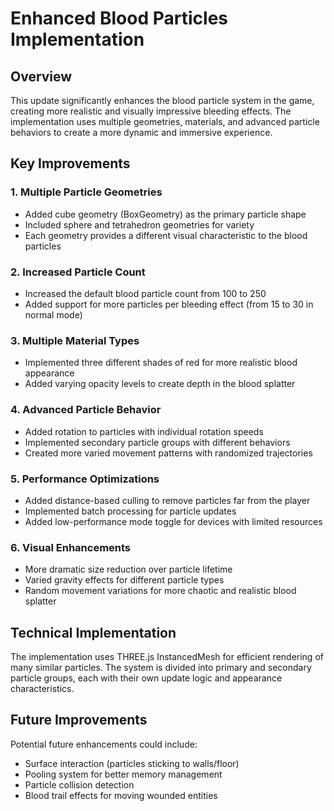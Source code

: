 # Enhanced Blood Particles Implementation

## Overview
This update significantly enhances the blood particle system in the game, creating more realistic and visually impressive bleeding effects. The implementation uses multiple geometries, materials, and advanced particle behaviors to create a more dynamic and immersive experience.

## Key Improvements

### 1. Multiple Particle Geometries
- Added cube geometry (BoxGeometry) as the primary particle shape
- Included sphere and tetrahedron geometries for variety
- Each geometry provides a different visual characteristic to the blood particles

### 2. Increased Particle Count
- Increased the default blood particle count from 100 to 250
- Added support for more particles per bleeding effect (from 15 to 30 in normal mode)

### 3. Multiple Material Types
- Implemented three different shades of red for more realistic blood appearance
- Added varying opacity levels to create depth in the blood splatter

### 4. Advanced Particle Behavior
- Added rotation to particles with individual rotation speeds
- Implemented secondary particle groups with different behaviors
- Created more varied movement patterns with randomized trajectories

### 5. Performance Optimizations
- Added distance-based culling to remove particles far from the player
- Implemented batch processing for particle updates
- Added low-performance mode toggle for devices with limited resources

### 6. Visual Enhancements
- More dramatic size reduction over particle lifetime
- Varied gravity effects for different particle types
- Random movement variations for more chaotic and realistic blood splatter

## Technical Implementation
The implementation uses THREE.js InstancedMesh for efficient rendering of many similar particles. The system is divided into primary and secondary particle groups, each with their own update logic and appearance characteristics.

## Future Improvements
Potential future enhancements could include:
- Surface interaction (particles sticking to walls/floor)
- Pooling system for better memory management
- Particle collision detection
- Blood trail effects for moving wounded entities
